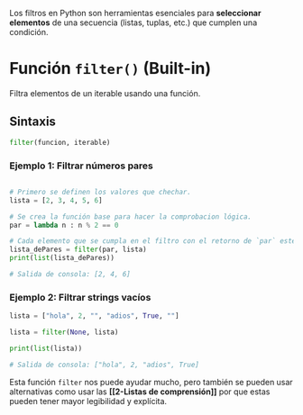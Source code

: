 Los filtros en Python son herramientas esenciales para **seleccionar elementos** de una secuencia (listas, tuplas, etc.) que cumplen una condición.
# Función `filter()` (Built-in)
Filtra elementos de un iterable usando una función.
## Sintaxis 
``` python
filter(funcion, iterable)
```
### Ejemplo 1: Filtrar números pares
``` python

# Primero se definen los valores que chechar.
lista = [2, 3, 4, 5, 6]

# Se crea la función base para hacer la comprobacion lógica.
par = lambda n : n % 2 == 0

# Cada elemento que se cumpla en el filtro con el retorno de `par` este se guardara la nueva lista `lista_dePares`.
lista_dePares = filter(par, lista)
print(list(lista_dePares))

# Salida de consola: [2, 4, 6]
```
### Ejemplo 2: Filtrar strings vacíos 
``` python
lista = ["hola", 2, "", "adios", True, ""]

lista = filter(None, lista)

print(list(lista))

# Salida de consola: ["hola", 2, "adios", True]
```
Esta función `filter` nos puede ayudar mucho, pero también se pueden usar alternativas como usar las **[[2-Listas de comprensión]]** por que estas pueden tener mayor legibilidad y explícita.

